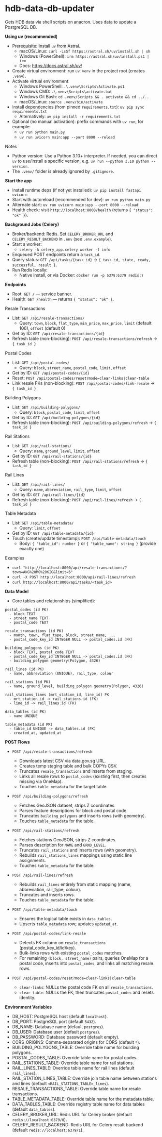 # hdb-data-db-updater
Gets HDB data via shell scripts on anacron. Uses data to update a PostgreSQL DB.

**Using uv (recommended)**
- Prerequisite: Install `uv` from Astral.
  - macOS/Linux: `curl -LsSf https://astral.sh/uv/install.sh | sh`
  - Windows (PowerShell): `irm https://astral.sh/uv/install.ps1 | iex`
  - Docs: https://docs.astral.sh/uv/
- Create virtual environment: run `uv venv` in the project root (creates `.venv`).
- Activate virtual environment:
  - Windows PowerShell: `.\.venv\Scripts\Activate.ps1`
  - Windows CMD: `.\.venv\Scripts\activate.bat`
  - Windows Git Bash: `cd .venv/Scripts && . activate && cd ../..`
  - macOS/Linux: `source .venv/bin/activate`
- Install dependencies (from pinned `requirements.txt`): `uv pip sync requirements.txt`
  - Alternatively: `uv pip install -r requirements.txt`
- Optional (no manual activation): prefix commands with `uv run`, for example:
  - `uv run python main.py`
  - `uv run uvicorn main:app --port 8000 --reload`

Notes
- Python version: Use a Python 3.10+ interpreter. If needed, you can direct `uv` to use/install a specific version, e.g. `uv run --python 3.10 python --version`.
- The `.venv/` folder is already ignored by `.gitignore`.

**Start the app**
- Install runtime deps (if not yet installed): `uv pip install fastapi uvicorn`
- Start with autoreload (recommended for dev): `uv run python main.py`
- Alternate start: `uv run uvicorn main:app --port 8000 --reload`
- Health check: visit `http://localhost:8000/health` (returns `{ "status": "ok" }`).

**Background Jobs (Celery)**
- Broker/backend: Redis. Set `CELERY_BROKER_URL` and `CELERY_RESULT_BACKEND` in `.env` (see `.env.example`).
- Start a worker:
  - `celery -A celery_app.celery worker -l info`
- Enqueued POST endpoints return a `task_id`.
- Query status: `GET /api/tasks/{task_id}` → `{ task_id, state, ready, successful, result }`.
 - Run Redis locally:
   - Native install, or via Docker: `docker run -p 6379:6379 redis:7`

**Endpoints**
- Root: `GET /` — service banner.
- Health: `GET /health` — returns `{ "status": "ok" }`.

Resale Transactions
- List: `GET /api/resale-transactions/`
  - Query: `town`, `block`, `flat_type`, `min_price`, `max_price`, `limit` (default 100), `offset` (default 0)
- Get by ID: `GET /api/resale-transactions/{id}`
- Refresh table (non-blocking): `POST /api/resale-transactions/refresh` → `{ task_id }`

Postal Codes
- List: `GET /api/postal-codes/`
  - Query: `block`, `street_name`, `postal_code`, `limit`, `offset`
- Get by ID: `GET /api/postal-codes/{id}`
- Reset: `POST /api/postal-codes/reset?mode=clear-links|clear-table`
 - Link resale FKs (non-blocking): `POST /api/postal-codes/link-resale` → `{ task_id }`

Building Polygons
- List: `GET /api/building-polygons/`
  - Query: `block`, `postal_code`, `limit`, `offset`
- Get by ID: `GET /api/building-polygons/{id}`
- Refresh table (non-blocking): `POST /api/building-polygons/refresh` → `{ task_id }`

Rail Stations
- List: `GET /api/rail-stations/`
  - Query: `name`, `ground_level`, `limit`, `offset`
- Get by ID: `GET /api/rail-stations/{id}`
- Refresh table (non-blocking): `POST /api/rail-stations/refresh` → `{ task_id }`

Rail Lines
- List: `GET /api/rail-lines/`
  - Query: `name`, `abbreviation`, `rail_type`, `limit`, `offset`
- Get by ID: `GET /api/rail-lines/{id}`
- Refresh table (non-blocking): `POST /api/rail-lines/refresh` → `{ task_id }`

Table Metadata
- List: `GET /api/table-metadata/`
  - Query: `limit`, `offset`
- Get by ID: `GET /api/table-metadata/{id}`
- Touch (create/update timestamp): `POST /api/table-metadata/touch`
  - Body: `{ "table_id": number }` or `{ "table_name": string }` (provide exactly one)

Examples
- `curl "http://localhost:8000/api/resale-transactions/?town=ANG%20MO%20KIO&limit=5"`
- `curl -X POST http://localhost:8000/api/rail-lines/refresh`
- `curl http://localhost:8000/api/tasks/<task_id>`

**Data Model**
- Core tables and relationships (simplified):

```
postal_codes (id PK)
  - block TEXT
  - street_name TEXT
  - postal_code TEXT

resale_transactions (id PK)
  - month, town, flat_type, block, street_name, ...
  - postal_code_key_id INTEGER NULL -> postal_codes.id (FK)

building_polygons (id PK)
  - block TEXT, postal_code TEXT
  - postal_code_key_id INTEGER NULL -> postal_codes.id (FK)
  - building_polygon geometry(Polygon, 4326)

rail_lines (id PK)
  - name, abbreviation (UNIQUE), rail_type, colour

rail_stations (id PK)
  - name, ground_level, building_polygon geometry(Polygon, 4326)

rail_stations_lines (mrt_station_id, line_id) PK
  - mrt_station_id -> rail_stations.id (FK)
  - line_id -> rail_lines.id (FK)

data_tables (id PK)
  - name UNIQUE

table_metadata (id PK)
  - table_id UNIQUE -> data_tables.id (FK)
  - created_at, updated_at
```

**POST Flows**
- `POST /api/resale-transactions/refresh`
  - Downloads latest CSV via data.gov.sg URL.
  - Creates temp staging table and bulk COPYs CSV.
  - Truncates `resale_transactions` and inserts from staging.
  - Links all resale rows to `postal_codes` (existing first, then creates missing via OneMap).
  - Touches `table_metadata` for the target table.

- `POST /api/building-polygons/refresh`
  - Fetches GeoJSON dataset, strips Z coordinates.
  - Parses feature descriptions for block and postal code.
  - Truncates `building_polygons` and inserts rows (with geometry).
  - Touches `table_metadata` for the table.

- `POST /api/rail-stations/refresh`
  - Fetches stations GeoJSON, strips Z coordinates.
  - Parses description for `NAME` and `GRND_LEVEL`.
  - Truncates `rail_stations` and inserts rows (with geometry).
  - Rebuilds `rail_stations_lines` mappings using static line assignments.
  - Touches `table_metadata` for the table.

- `POST /api/rail-lines/refresh`
  - Rebuilds `rail_lines` entirely from static mapping (name, abbreviation, rail_type, colour).
  - Truncates and inserts rows.
  - Touches `table_metadata` for the table.

- `POST /api/table-metadata/touch`
  - Ensures the logical table exists in `data_tables`.
  - Upserts `table_metadata` row; updates `updated_at`.

- `POST /api/postal-codes/link-resale`
  - Detects FK column on `resale_transactions` (postal_code_key_id/id/key).
  - Bulk-links rows with existing `postal_codes` matches.
  - For remaining `(block, street_name)` pairs, queries OneMap for a postal code, inserts into `postal_codes`, and links all matching resale rows.

- `POST /api/postal-codes/reset?mode=clear-links|clear-table`
  - `clear-links`: NULLs the postal code FK on all `resale_transactions`.
  - `clear-table`: NULLs the FK, then truncates `postal_codes` and resets identity.

**Environment Variables**
- DB_HOST: PostgreSQL host (default `localhost`).
- DB_PORT: PostgreSQL port (default `5432`).
- DB_NAME: Database name (default `postgres`).
- DB_USER: Database user (default `postgres`).
- DB_PASSWORD: Database password (default empty).
- CORS_ORIGINS: Comma-separated origins for CORS (default `*`).
- BUILDING_POLYGONS_TABLE: Override table name for building polygons.
- POSTAL_CODES_TABLE: Override table name for postal codes.
- RAIL_STATIONS_TABLE: Override table name for rail stations.
- RAIL_LINES_TABLE: Override table name for rail lines (default `rail_lines`).
- RAIL_STATION_LINES_TABLE: Override join table name between stations and lines (default `<RAIL_STATIONS_TABLE>_lines`).
- RESALE_TRANSACTIONS_TABLE: Override table name for resale transactions.
- TABLE_METADATA_TABLE: Override table name for the metadata table.
- DATA_TABLES_TABLE: Override registry table name for data tables (default `data_tables`).
 - CELERY_BROKER_URL: Redis URL for Celery broker (default `redis://localhost:6379/0`).
 - CELERY_RESULT_BACKEND: Redis URL for Celery result backend (default `redis://localhost:6379/1`).
